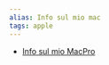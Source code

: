 ```yaml
---
alias: Info sul mio mac
tags: apple
---
```


- [Info sul mio MacPro](https://support.apple.com/kb/sp697?locale=it_IT)